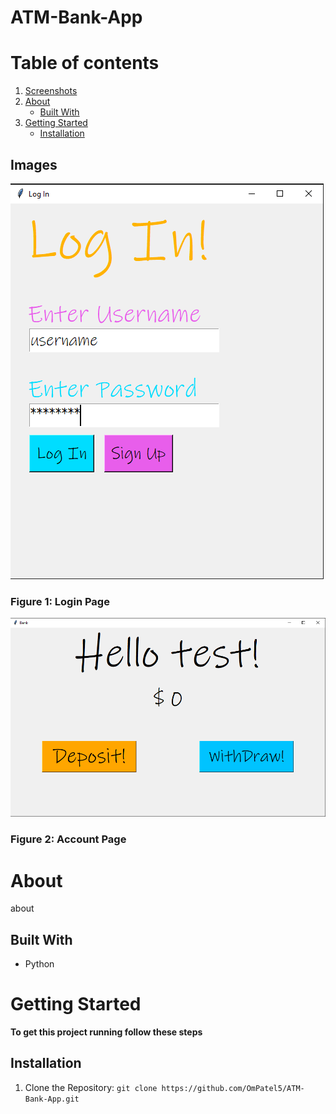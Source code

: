 # ATM-Bank-App

# Table of contents
1. [Screenshots](#screenshots)
2. [About](#about)
    * [Built With](#builtwith)
3. [Getting Started](#gettingstarted)
    * [Installation](#installation) 

## Images <a name="screenshots"></a>
![This is the Login page](resources/Log_In.PNG)

### Figure 1: Login Page

![This is the Account page](resources/Bank.PNG)

### Figure 2: Account Page

# About <a name="about"></a>
about

## Built With <a name="builtwith"></a>
* Python

# Getting Started <a name="gettingstarted"></a>
**To get this project running follow these steps**

## Installation <a name="installation"></a>
1. Clone the Repository:
`git clone https://github.com/OmPatel5/ATM-Bank-App.git`
